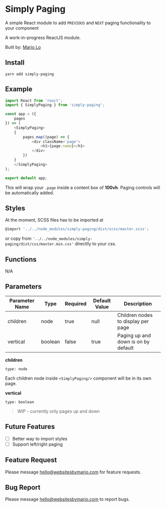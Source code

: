 # Simply Paging

A simple React module to add `PREVIOUS` and `NEXT` paging functionality to your component

A work-in-progress ReactJS module.

Built by: [Mario Lo](https://github.com/mariolo1985)

## Install

```
yarn add simply-paging
```

## Example

```javascript
import React from 'react';
import { SimplyPaging } from 'simply-paging';

const app = ({
    pages
}) => (
    <SimplyPaging>
    {
        pages.map((page) => {
            <div className='page'>
                <h1>{page.name}</h1>
            </div>
        })
    }
    </SimplyPaging>
);

export default app;

```

This will wrap your `.page` inside a content box of **100vh**. Paging controls will be automatically added.

## Styles

At the moment, SCSS files has to be imported at

```javascript
@import '../../node_modules/simply-paging/dist/scss/master.scss';
```

or copy from ```'../../node_modules/simply-paging/dist/css/master.min.css'``` directlly to your css.

## Functions

N/A

## Parameters

| Parameter Name   | Type   | Required   | Default Value   | Description   |
| --- | --- | --- | --- | --- |
| children | node | true | null | Children nodes to display per page |
| vertical | boolean | false | true | Paging up and down is on by default |

**children**

`type: node`

Each children node inside ```<SimplyPaging/>``` component will be in its own page.

**vertical**

`type: boolean`

> WIP - currently only pages up and down

## Future Features

- [ ] Better way to import styles
- [ ] Support left/right paging

## Feature Request

Please message hello@websitesbymario.com for feature requests.

## Bug Report

Please message hello@websitesbymario.com to report bugs.
